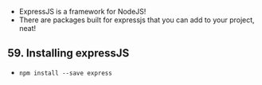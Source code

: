 - ExpressJS is a framework for NodeJS!
- There are packages built for expressjs that you can add to your project, neat!

## 59. Installing expressJS
- `npm install --save express`